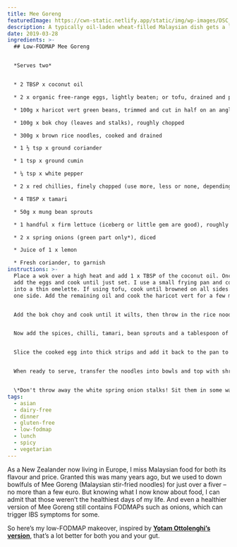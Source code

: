```yaml
---
title: Mee Goreng
featuredImage: https://cwn-static.netlify.app/static/img/wp-images/DSC_0273-2.jpg
description: A typically oil-laden wheat-filled Malaysian dish gets a low-FODMAP makeover.
date: 2019-03-28
ingredients: >-
  ## Low-FODMAP Mee Goreng


  *Serves two*


  * 2 TBSP x coconut oil

  * 2 x organic free-range eggs, lightly beaten; or tofu, drained and pressed of excess water and cubed

  * 100g x haricot vert green beans, trimmed and cut in half on an angle

  * 100g x bok choy (leaves and stalks), roughly chopped

  * 300g x brown rice noodles, cooked and drained

  * 1 ½ tsp x ground coriander

  * 1 tsp x ground cumin

  * ¼ tsp x white pepper

  * 2 x red chillies, finely chopped (use more, less or none, depending on your heat preference)

  * 4 TBSP x tamari

  * 50g x mung bean sprouts

  * 1 handful x firm lettuce (iceberg or little gem are good), roughly chopped

  * 2 x spring onions (green part only*), diced

  * Juice of 1 x lemon

  * Fresh coriander, to garnish
instructions: >-
  Place a wok over a high heat and add 1 x TBSP of the coconut oil. Once melted,
  add the eggs and cook until just set. I use a small frying pan and cook them
  into a thin omelette. If using tofu, cook until browned on all sides. Place to
  one side. Add the remaining oil and cook the haricot vert for a few minutes.


  Add the bok choy and cook until it wilts, then throw in the rice noodles. Spread the noodles in the wok using tongs or chopsticks – you want them to get a lot of heat, almost to fry. Mix gently, cooking the noodles for about two minutes.


  Now add the spices, chilli, tamari, bean sprouts and a tablespoon of cold water, and toss carefully. Cook for about a minute.


  Slice the cooked egg into thick strips and add it back to the pan to heat through.


  When ready to serve, transfer the noodles into bowls and top with shredded lettuce, spring onions and fresh coriander. Squeeze some lemon juice over the top and serve.


  \*Don't throw away the white spring onion stalks! Sit them in some water on the window sill. The greens will grow back.
tags:
  - asian
  - dairy-free
  - dinner
  - gluten-free
  - low-fodmap
  - lunch
  - spicy
  - vegetarian
---
```


As a New Zealander now living in Europe, I miss Malaysian food for both its flavour and price. Granted this was many years ago, but we used to down bowlfuls of Mee Goreng (Malaysian stir-fried noodles) for just over a fiver – no more than a few euro. But knowing what I now know about food, I can admit that those weren’t the healthiest days of my life. And even a healthier version of Mee Goreng still contains FODMAPs such as onions, which can trigger IBS symptoms for some.

So here’s my low-FODMAP makeover, inspired by **[Yotam Ottolenghi’s version](https://t.umblr.com/redirect?z=http%3A%2F%2Fwww.guardian.co.uk%2Flifeandstyle%2F2008%2Fnov%2F01%2Fmee-goreng-yotam-ottolenghi&t=NDkwYmJlZDU2NGVlNzFiNGRlMjFiZDNlMjNkMWNkOGVkNzc2NTY5Zix6VDU0MlBsbw%3D%3D&b=t%3AVOYglxJ9sBHW8BFVroDfxQ&p=http%3A%2F%2Fcookingwithnothing.tumblr.com%2Fpost%2F24618164282%2Fmee-goreng-low-fodmap&m=1)**, that’s a lot better for both you and your gut.

